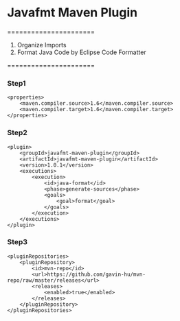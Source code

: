# Javafmt Maven Plugin
======================

1. Organize Imports
2. Format Java Code by Eclipse Code Formatter

======================

### Step1
```
<properties>
    <maven.compiler.source>1.6</maven.compiler.source>
    <maven.compiler.target>1.6</maven.compiler.target>
</properties>
```

### Step2
```
<plugin>
    <groupId>javafmt-maven-plugin</groupId>
    <artifactId>javafmt-maven-plugin</artifactId>
    <version>1.0.1</version>
    <executions>
        <execution>
            <id>java-format</id>
            <phase>generate-sources</phase>
            <goals>
                <goal>format</goal>
            </goals>
        </execution>
    </executions>
</plugin>
```

### Step3
```
<pluginRepositories>
    <pluginRepository>
        <id>mvn-repo</id>
        <url>https://github.com/gavin-hu/mvn-repo/raw/master/releases</url>
        <releases>
            <enabled>true</enabled>
        </releases>
    </pluginRepository>
</pluginRepositories>

```